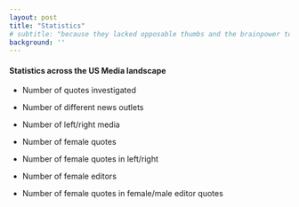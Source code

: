 ```yaml
---
layout: post
title: "Statistics"
# subtitle: "because they lacked opposable thumbs and the brainpower to build a space program."
background: ''
---
```


#### Statistics across the US Media landscape

- Number of quotes investigated
- Number of different news outlets
- Number of left/right media

- Number of female quotes
- Number of female quotes in left/right

- Number of female editors 
- Number of female quotes in female/male editor quotes